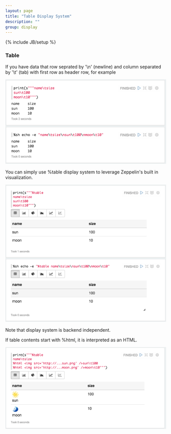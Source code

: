 ```yaml
---
layout: page
title: "Table Display System"
description: ""
group: display
---
```

<!--
Licensed under the Apache License, Version 2.0 (the "License");
you may not use this file except in compliance with the License.
You may obtain a copy of the License at

http://www.apache.org/licenses/LICENSE-2.0

Unless required by applicable law or agreed to in writing, software
distributed under the License is distributed on an "AS IS" BASIS,
WITHOUT WARRANTIES OR CONDITIONS OF ANY KIND, either express or implied.
See the License for the specific language governing permissions and
limitations under the License.
-->
{% include JB/setup %}


### Table

If you have data that row seprated by '\n' (newline) and column separated by '\t' (tab) with first row as header row, for example

<img src="/docs/assets/themes/zeppelin/img/screenshots/display_table.png" />

You can simply use %table display system to leverage Zeppelin's built in visualization.

<img src="/docs/assets/themes/zeppelin/img/screenshots/display_table1.png" />

Note that display system is backend independent.

If table contents start with %html, it is interpreted as an HTML.

<img src="/docs/assets/themes/zeppelin/img/screenshots/display_table_html.png" />
